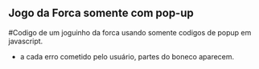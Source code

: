 ## Jogo da Forca somente com pop-up

#Codigo de um joguinho da forca usando somente codigos de popup em javascript.
- a cada erro cometido pelo usuário, partes do boneco aparecem.
